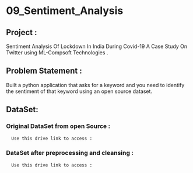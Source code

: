 # 09_Sentiment_Analysis
## Project :
Sentiment Analysis Of Lockdown In India During Covid-19 A Case Study On  Twitter using ML-Compsoft Technologies .
## Problem Statement :
Built a python application that asks for a keyword and you need to identify the sentiment of that 
keyword using an open source dataset. 
## DataSet:
  ### Original DataSet from open Source :
      Use this drive link to access : 
  ### DataSet after preprocessing and cleansing :
      Use this drive link to access :
